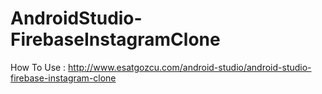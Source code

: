 # AndroidStudio-FirebaseInstagramClone

How To Use : http://www.esatgozcu.com/android-studio/android-studio-firebase-instagram-clone
